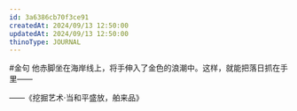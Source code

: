```yaml
---
id: 3a6386cb70f3ce91
createdAt: 2024/09/13 12:50:00
updatedAt: 2024/09/13 12:50:00
thinoType: JOURNAL
---
```

#金句 他赤脚坐在海岸线上，将手伸入了金色的浪潮中。这样，就能把落日抓在手里——

——《挖掘艺术·当和平盛放，舶来品》